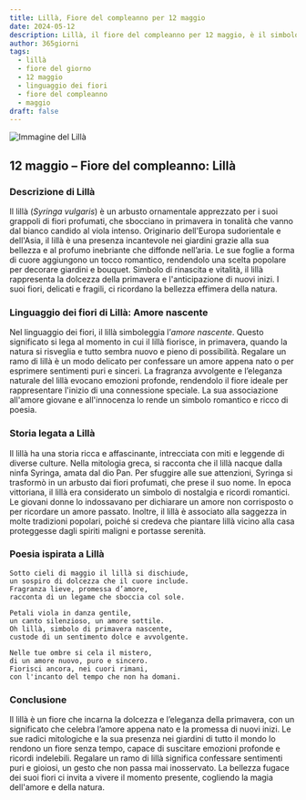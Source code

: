 ```yaml
---
title: Lillà, Fiore del compleanno per 12 maggio
date: 2024-05-12
description: Lillà, il fiore del compleanno per 12 maggio, è il simbolo di Amore nascente. Scopri il suo significato unico, le storie affascinanti e la poesia che celebra la sua bellezza.
author: 365giorni
tags:
  - lillà
  - fiore del giorno
  - 12 maggio
  - linguaggio dei fiori
  - fiore del compleanno
  - maggio
draft: false
---
```


![Immagine del Lillà](https://cdn.pixabay.com/photo/2019/05/05/21/02/lilac-4181712_1280.jpg)


## 12 maggio – Fiore del compleanno: Lillà

### Descrizione di Lillà

Il lillà (_Syringa vulgaris_) è un arbusto ornamentale apprezzato per i suoi grappoli di fiori profumati, che sbocciano in primavera in tonalità che vanno dal bianco candido al viola intenso. Originario dell'Europa sudorientale e dell'Asia, il lillà è una presenza incantevole nei giardini grazie alla sua bellezza e al profumo inebriante che diffonde nell’aria. Le sue foglie a forma di cuore aggiungono un tocco romantico, rendendolo una scelta popolare per decorare giardini e bouquet. Simbolo di rinascita e vitalità, il lillà rappresenta la dolcezza della primavera e l'anticipazione di nuovi inizi. I suoi fiori, delicati e fragili, ci ricordano la bellezza effimera della natura.

### Linguaggio dei fiori di Lillà: Amore nascente

Nel linguaggio dei fiori, il lillà simboleggia l’_amore nascente_. Questo significato si lega al momento in cui il lillà fiorisce, in primavera, quando la natura si risveglia e tutto sembra nuovo e pieno di possibilità. Regalare un ramo di lillà è un modo delicato per confessare un amore appena nato o per esprimere sentimenti puri e sinceri. La fragranza avvolgente e l’eleganza naturale del lillà evocano emozioni profonde, rendendolo il fiore ideale per rappresentare l'inizio di una connessione speciale. La sua associazione all'amore giovane e all'innocenza lo rende un simbolo romantico e ricco di poesia.

### Storia legata a Lillà

Il lillà ha una storia ricca e affascinante, intrecciata con miti e leggende di diverse culture. Nella mitologia greca, si racconta che il lillà nacque dalla ninfa Syringa, amata dal dio Pan. Per sfuggire alle sue attenzioni, Syringa si trasformò in un arbusto dai fiori profumati, che prese il suo nome. In epoca vittoriana, il lillà era considerato un simbolo di nostalgia e ricordi romantici. Le giovani donne lo indossavano per dichiarare un amore non corrisposto o per ricordare un amore passato. Inoltre, il lillà è associato alla saggezza in molte tradizioni popolari, poiché si credeva che piantare lillà vicino alla casa proteggesse dagli spiriti maligni e portasse serenità.

### Poesia ispirata a Lillà

```
Sotto cieli di maggio il lillà si dischiude,  
un sospiro di dolcezza che il cuore include.  
Fragranza lieve, promessa d’amore,  
racconta di un legame che sboccia col sole.  

Petali viola in danza gentile,  
un canto silenzioso, un amore sottile.  
Oh lillà, simbolo di primavera nascente,  
custode di un sentimento dolce e avvolgente.  

Nelle tue ombre si cela il mistero,  
di un amore nuovo, puro e sincero.  
Fiorisci ancora, nei cuori rimani,  
con l'incanto del tempo che non ha domani.  
```

### Conclusione

Il lillà è un fiore che incarna la dolcezza e l’eleganza della primavera, con un significato che celebra l’amore appena nato e la promessa di nuovi inizi. Le sue radici mitologiche e la sua presenza nei giardini di tutto il mondo lo rendono un fiore senza tempo, capace di suscitare emozioni profonde e ricordi indelebili. Regalare un ramo di lillà significa confessare sentimenti puri e gioiosi, un gesto che non passa mai inosservato. La bellezza fugace dei suoi fiori ci invita a vivere il momento presente, cogliendo la magia dell'amore e della natura.